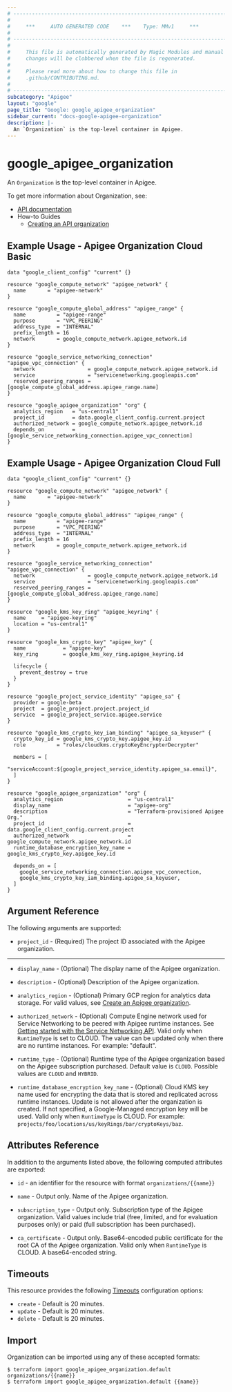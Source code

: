 ```yaml
---
# ----------------------------------------------------------------------------
#
#     ***     AUTO GENERATED CODE    ***    Type: MMv1     ***
#
# ----------------------------------------------------------------------------
#
#     This file is automatically generated by Magic Modules and manual
#     changes will be clobbered when the file is regenerated.
#
#     Please read more about how to change this file in
#     .github/CONTRIBUTING.md.
#
# ----------------------------------------------------------------------------
subcategory: "Apigee"
layout: "google"
page_title: "Google: google_apigee_organization"
sidebar_current: "docs-google-apigee-organization"
description: |-
  An `Organization` is the top-level container in Apigee.
---
```


# google\_apigee\_organization

An `Organization` is the top-level container in Apigee.


To get more information about Organization, see:

* [API documentation](https://cloud.google.com/apigee/docs/reference/apis/apigee/rest/v1/organizations)
* How-to Guides
    * [Creating an API organization](https://cloud.google.com/apigee/docs/api-platform/get-started/create-org)

## Example Usage - Apigee Organization Cloud Basic


```hcl
data "google_client_config" "current" {}

resource "google_compute_network" "apigee_network" {
  name       = "apigee-network"
}

resource "google_compute_global_address" "apigee_range" {
  name          = "apigee-range"
  purpose       = "VPC_PEERING"
  address_type  = "INTERNAL"
  prefix_length = 16
  network       = google_compute_network.apigee_network.id
}

resource "google_service_networking_connection" "apigee_vpc_connection" {
  network                 = google_compute_network.apigee_network.id
  service                 = "servicenetworking.googleapis.com"
  reserved_peering_ranges = [google_compute_global_address.apigee_range.name]
}

resource "google_apigee_organization" "org" {
  analytics_region   = "us-central1"
  project_id         = data.google_client_config.current.project
  authorized_network = google_compute_network.apigee_network.id
  depends_on         = [google_service_networking_connection.apigee_vpc_connection]
}
```
## Example Usage - Apigee Organization Cloud Full


```hcl
data "google_client_config" "current" {}

resource "google_compute_network" "apigee_network" {
  name       = "apigee-network"
}

resource "google_compute_global_address" "apigee_range" {
  name          = "apigee-range"
  purpose       = "VPC_PEERING"
  address_type  = "INTERNAL"
  prefix_length = 16
  network       = google_compute_network.apigee_network.id
}

resource "google_service_networking_connection" "apigee_vpc_connection" {
  network                 = google_compute_network.apigee_network.id
  service                 = "servicenetworking.googleapis.com"
  reserved_peering_ranges = [google_compute_global_address.apigee_range.name]
}

resource "google_kms_key_ring" "apigee_keyring" {
  name     = "apigee-keyring"
  location = "us-central1"
}

resource "google_kms_crypto_key" "apigee_key" {
  name            = "apigee-key"
  key_ring        = google_kms_key_ring.apigee_keyring.id

  lifecycle {
    prevent_destroy = true
  }
}

resource "google_project_service_identity" "apigee_sa" {
  provider = google-beta
  project  = google_project.project.project_id
  service  = google_project_service.apigee.service
}

resource "google_kms_crypto_key_iam_binding" "apigee_sa_keyuser" {
  crypto_key_id = google_kms_crypto_key.apigee_key.id
  role          = "roles/cloudkms.cryptoKeyEncrypterDecrypter"

  members = [
    "serviceAccount:${google_project_service_identity.apigee_sa.email}",
  ]
}

resource "google_apigee_organization" "org" {
  analytics_region                     = "us-central1"
  display_name                         = "apigee-org"
  description                          = "Terraform-provisioned Apigee Org."
  project_id                           = data.google_client_config.current.project
  authorized_network                   = google_compute_network.apigee_network.id
  runtime_database_encryption_key_name = google_kms_crypto_key.apigee_key.id

  depends_on = [
    google_service_networking_connection.apigee_vpc_connection,
    google_kms_crypto_key_iam_binding.apigee_sa_keyuser,
  ]
}
```

## Argument Reference

The following arguments are supported:


* `project_id` -
  (Required)
  The project ID associated with the Apigee organization.


- - -


* `display_name` -
  (Optional)
  The display name of the Apigee organization.

* `description` -
  (Optional)
  Description of the Apigee organization.

* `analytics_region` -
  (Optional)
  Primary GCP region for analytics data storage. For valid values, see [Create an Apigee organization](https://cloud.google.com/apigee/docs/api-platform/get-started/create-org).

* `authorized_network` -
  (Optional)
  Compute Engine network used for Service Networking to be peered with Apigee runtime instances.
  See [Getting started with the Service Networking API](https://cloud.google.com/service-infrastructure/docs/service-networking/getting-started).
  Valid only when `RuntimeType` is set to CLOUD. The value can be updated only when there are no runtime instances. For example: "default".

* `runtime_type` -
  (Optional)
  Runtime type of the Apigee organization based on the Apigee subscription purchased.
  Default value is `CLOUD`.
  Possible values are `CLOUD` and `HYBRID`.

* `runtime_database_encryption_key_name` -
  (Optional)
  Cloud KMS key name used for encrypting the data that is stored and replicated across runtime instances.
  Update is not allowed after the organization is created.
  If not specified, a Google-Managed encryption key will be used.
  Valid only when `RuntimeType` is CLOUD. For example: `projects/foo/locations/us/keyRings/bar/cryptoKeys/baz`.


## Attributes Reference

In addition to the arguments listed above, the following computed attributes are exported:

* `id` - an identifier for the resource with format `organizations/{{name}}`

* `name` -
  Output only. Name of the Apigee organization.

* `subscription_type` -
  Output only. Subscription type of the Apigee organization.
  Valid values include trial (free, limited, and for evaluation purposes only) or paid (full subscription has been purchased).

* `ca_certificate` -
  Output only. Base64-encoded public certificate for the root CA of the Apigee organization.
  Valid only when `RuntimeType` is CLOUD. A base64-encoded string.


## Timeouts

This resource provides the following
[Timeouts](/docs/configuration/resources.html#timeouts) configuration options:

- `create` - Default is 20 minutes.
- `update` - Default is 20 minutes.
- `delete` - Default is 20 minutes.

## Import


Organization can be imported using any of these accepted formats:

```
$ terraform import google_apigee_organization.default organizations/{{name}}
$ terraform import google_apigee_organization.default {{name}}
```
